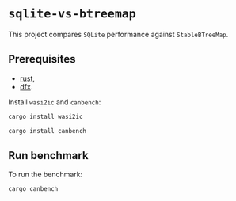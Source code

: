 # `sqlite-vs-btreemap`

This project compares `SQLite` performance against `StableBTreeMap`.


## Prerequisites

- [rust](https://doc.rust-lang.org/book/ch01-01-installation.html), 
- [dfx](https://internetcomputer.org/docs/current/developer-docs/setup/install/).

Install `wasi2ic` and `canbench`:
```bash
cargo install wasi2ic

cargo install canbench
```

## Run benchmark

To run the benchmark:
```bash
cargo canbench
```

